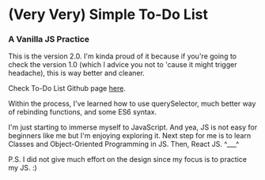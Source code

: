 # (Very Very) Simple To-Do List 
### A Vanilla JS Practice

This is the version 2.0. I'm kinda proud of it because if you're going to check the version 1.0 (which I advice you not to 'cause it might trigger headache), this is way better and cleaner. 

Check To-Do List Github page [here](https://jiannejose.github.io/to-do-list-v.2/).

Within the process, I've learned how to use querySelector, much better way of rebinding functions, and some ES6 syntax. 

I'm just starting to immerse myself to JavaScript. And yea, JS is not easy for beginners like me but I'm enjoying exploring it. Next step for me is to learn Classes and Object-Oriented Programming in JS. Then, React JS. ^___^

P.S. I did not give much effort on the design since my focus is to practice my JS. :)
